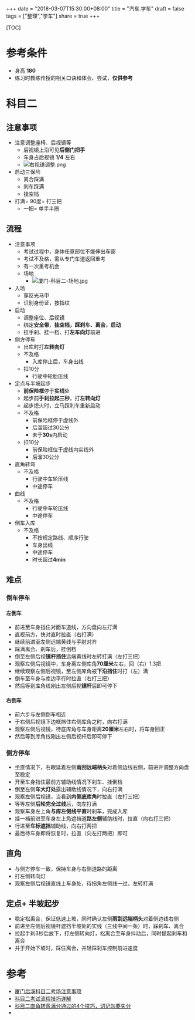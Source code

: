 +++
date = "2018-03-07T15:30:00+08:00"
title = "汽车.学车"
draft = false
tags = ["整理","学车"]
share = true
+++

[TOC]

# 参考条件
- 身高 **180**
- 练习时教练传授的相关口诀和体会、尝试，**仅供参考**

# 科目二
## 注意事项
- 注意调整座椅、后视镜等
	- 后视镜上沿可见**后侧门把手**
	- 车身占后视镜 **1/4** 左右
	- ![右视镜调整.png](http://otzm88f21.bkt.clouddn.com/8458d438-e633-4d2d-a079-841e6e705b34.png)
- 启动三保险
	- 离合踩满
	- 刹车踩满
	- 挂空档
- 打满= 90度= 打三把
	- 一把= 单手半圈

## 流程
- 注意事项
	- 考试过程中，身体任意部位不能伸出车窗
	- 考试不及格，需从专门车道返回重考
	- 有一次重考机会
	- 场地
		- ![厦门-科目二-场地.jpg](http://otzm88f21.bkt.clouddn.com/9d0f3759-aaae-4d9b-a926-cd36d53993e6.jpg)
- 入场
	- 穿反光马甲
	- 识别身份证，按指纹
- 启动
	- 调整座位、后视镜
	- 绑定**安全带**，**挂空档，踩刹车、离合，启动**
	- 拉手刹、挂一档、打**左车向灯**前进
- 侧方停车
	- 出库时打**左转向灯**
	- 不及格
		- 入库停止后，车身出线
	- 扣10分
		- 行驶中轮胎压线
- 定点与半坡起步
	- **前保险框**停于**实线**处
	- 起步前**手刹拉起三秒**，打**左转向灯**
	- 起步熄火时，立马踩刹车重新启动
	- 不及格
		- 前保险框停于虚线外
		- 后溜超过30公分
		- 未于**30s**内启动
	- 扣10分
		- 前保险框位于虚线内实线外
		- 后溜30公分
- 直角转弯
	- 不及格
		- 行驶中车轮压线
		- 中途停车
- 曲线
	- 不及格
		- 行驶中车轮压线
		- 中途停车
- 倒车入库
	- 不及格
		- 不按规定路线、顺序行驶
		- 车身出线
		- 中途停车
		- 时长超过**4min**

## 难点
### 倒车停车
#### 左倒车
- 前进至车身挡住对面车道线，方向盘向左打满
- 直视前方，快对直时拉直（右打满）
- 继续前进至左侧远端黄线与手肘对齐
- 踩满离合、刹车后，挂倒档
- 倒至左侧后视**镜杆挡住**远端黄线时左转打满（左打三把）
- 观察左侧后视镜中，车身离左侧库角**70厘米**左右，回（右）1.3把
- 继续观察左侧后视镜，至左侧库角被**下沿挡住**时打（左）满
- 倒车至车身与库边平行时拉直（右打三把）
- 然后等到库角线刚出左侧后视**镜杆**后即可停下

#### 右倒车
- 前六步与左侧倒车相近
- 于右侧后视镜下边框挡住右侧库角之时，向右打满
- 观察左侧后视镜，待底库角与车身距离**20厘米**左右时，将车身回正
- 然后等到库角线刚出左侧后视杆后即可停下


### 侧方停车
- 坐直情况下，右眼延着左侧**雨刮远端柄头**对着侧边线右侧，前进并调整方向盘至稳定
- 开至车身挡住最前方辅助线情况下刹车、挂倒档
- 倒至左侧**车大灯处**露出辅助线情况下，向右打满
- 观察左侧后视镜，当看到**内侧底库角**时拉直（左打三把）
- 等等左侧**后轮完全过线**后，向左打满
- 观察车身左上角**与库左侧线平直**时刹车，完成入库
- 挂一档前进至车身左上角遮挡道**路左侧**辅助线时，拉直（向右打三把）
- 行进至**车标遮挡**辅助线，向右打两把
- 最后待车身即将恢复时，拉直（向左打两把）即可

## 直角
- 与侧方停车一致，保持车身与右侧道路的距离
- 打左侧转向灯
- 观察左侧后视镜直线上车身处，待拐角左侧线一过，左转打满

## 定点+ 半坡起步
- 稳定松离合，保证低速上坡，同时确认左侧**雨刮远端柄头**对着侧边线右侧
- 前进至左侧后视镜杆遮挡半坡处的实线（三线中间一条）时，踩刹车、离合
- 拉起手刹3秒后放下，打左侧转向灯，松离合至车身抖动后，同时提起刹车和离合
- 并于开始下坡时，踩住离合，并轻踩刹车控制前进速度



# 参考
- [厦门后溪科目二考场注意事项](http://xiamen.zyue.com/jiqiao/kemuer/109009.html)
- [科目二考试流程技巧详解](http://news.jsyks.com/n_a67d08)
- [科目二直角转弯满分通过的4个技巧，切记勿要失分](http://www.sohu.com/a/135216132_109691)
- []()